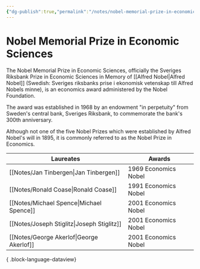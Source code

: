 ```yaml
---
{"dg-publish":true,"permalink":"/notes/nobel-memorial-prize-in-economic-sciences/"}
---
```



# Nobel Memorial Prize in Economic Sciences

The Nobel Memorial Prize in Economic Sciences, officially the Sveriges Riksbank Prize in Economic Sciences in Memory of [[Alfred Nobel\|Alfred Nobel]] (Swedish: Sveriges riksbanks prise i ekonomisk vetenskap till Alfred Nobels minne), is an economics award administered by the Nobel Foundation.

The award was established in 1968 by an endowment "in perpetuity" from Sweden's central bank, Sveriges Riksbank, to commemorate the bank's 300th anniversary.

Although not one of the five Nobel Prizes which were established by Alfred Nobel's will in 1895, it is commonly referred to as the Nobel Prize in Economics. 

| Laureates                                     | Awards               |
| --------------------------------------------- | -------------------- |
| [[Notes/Jan Tinbergen\|Jan Tinbergen]]     | 1969 Economics Nobel |
| [[Notes/Ronald Coase\|Ronald Coase]]       | 1991 Economics Nobel |
| [[Notes/Michael Spence\|Michael Spence]]   | 2001 Economics Nobel |
| [[Notes/Joseph Stiglitz\|Joseph Stiglitz]] | 2001 Economics Nobel |
| [[Notes/George Akerlof\|George Akerlof]]   | 2001 Economics Nobel |

{ .block-language-dataview}